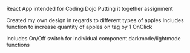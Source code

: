 React App intended for Coding Dojo Putting it together assignment

Created my own design in regards to different types of apples Includes function to increase quantity of apples on tag by 1 OnClick

Includes On/Off switch for individual component darkmode/lightmode functions

